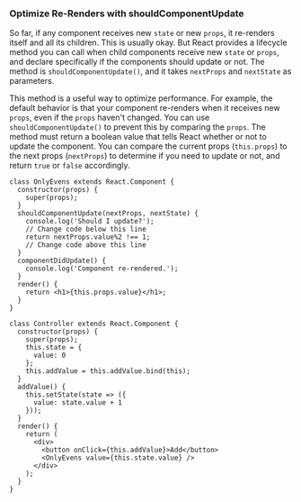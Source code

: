 ### Optimize Re-Renders with shouldComponentUpdate

So far, if any component receives new `state` or new `props`, it re-renders itself and all its children. This is usually okay. But React provides a lifecycle method you can call when child components receive new `state` or `props`, and declare specifically if the components should update or not. The method is `shouldComponentUpdate()`, and it takes `nextProps` and `nextState` as parameters.

This method is a useful way to optimize performance. For example, the default behavior is that your component re-renders when it receives new `props`, even if the `props` haven't changed. You can use `shouldComponentUpdate()` to prevent this by comparing the `props`. The method must return a boolean value that tells React whether or not to update the component. You can compare the current props (`this.props`) to the next props (`nextProps`) to determine if you need to update or not, and return `true` or `false` accordingly.

```
class OnlyEvens extends React.Component {
  constructor(props) {
    super(props);
  }
  shouldComponentUpdate(nextProps, nextState) {
    console.log('Should I update?');
    // Change code below this line
    return nextProps.value%2 !== 1;
    // Change code above this line
  }
  componentDidUpdate() {
    console.log('Component re-rendered.');
  }
  render() {
    return <h1>{this.props.value}</h1>;
  }
}

class Controller extends React.Component {
  constructor(props) {
    super(props);
    this.state = {
      value: 0
    };
    this.addValue = this.addValue.bind(this);
  }
  addValue() {
    this.setState(state => ({
      value: state.value + 1
    }));
  }
  render() {
    return (
      <div>
        <button onClick={this.addValue}>Add</button>
        <OnlyEvens value={this.state.value} />
      </div>
    );
  }
}
```